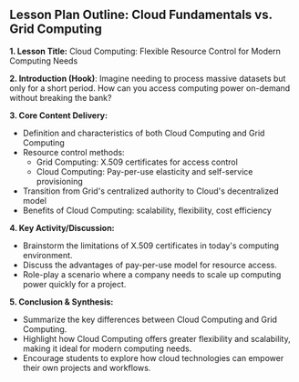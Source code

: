 ## Lesson Plan Outline: Cloud Fundamentals vs. Grid Computing

**1. Lesson Title:** Cloud Computing: Flexible Resource Control for Modern Computing Needs

**2. Introduction (Hook)**: Imagine needing to process massive datasets but only for a short period. How can you access computing power on-demand without breaking the bank?

**3. Core Content Delivery:**

- Definition and characteristics of both Cloud Computing and Grid Computing
- Resource control methods:
    - Grid Computing: X.509 certificates for access control
    - Cloud Computing: Pay-per-use elasticity and self-service provisioning
- Transition from Grid's centralized authority to Cloud's decentralized model
- Benefits of Cloud Computing: scalability, flexibility, cost efficiency

**4. Key Activity/Discussion:**

- Brainstorm the limitations of X.509 certificates in today's computing environment.
- Discuss the advantages of pay-per-use model for resource access.
- Role-play a scenario where a company needs to scale up computing power quickly for a project.

**5. Conclusion & Synthesis:**

- Summarize the key differences between Cloud Computing and Grid Computing.
- Highlight how Cloud Computing offers greater flexibility and scalability, making it ideal for modern computing needs.
- Encourage students to explore how cloud technologies can empower their own projects and workflows.